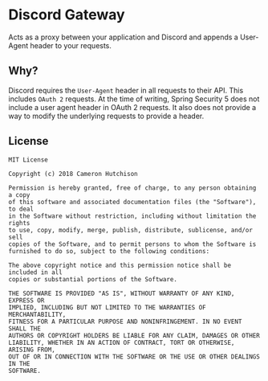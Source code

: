 # Discord Gateway

Acts as a proxy between your application and Discord and appends a User-Agent header to your requests.

## Why?

Discord requires the `User-Agent` header in all requests to their API. This includes `OAuth 2` requests.
At the time of writing, Spring Security 5 does not include a user agent header in OAuth 2 requests.
It also does not provide a way to modify the underlying requests to provide a header. 


## License
```
MIT License

Copyright (c) 2018 Cameron Hutchison

Permission is hereby granted, free of charge, to any person obtaining a copy
of this software and associated documentation files (the "Software"), to deal
in the Software without restriction, including without limitation the rights
to use, copy, modify, merge, publish, distribute, sublicense, and/or sell
copies of the Software, and to permit persons to whom the Software is
furnished to do so, subject to the following conditions:

The above copyright notice and this permission notice shall be included in all
copies or substantial portions of the Software.

THE SOFTWARE IS PROVIDED "AS IS", WITHOUT WARRANTY OF ANY KIND, EXPRESS OR
IMPLIED, INCLUDING BUT NOT LIMITED TO THE WARRANTIES OF MERCHANTABILITY,
FITNESS FOR A PARTICULAR PURPOSE AND NONINFRINGEMENT. IN NO EVENT SHALL THE
AUTHORS OR COPYRIGHT HOLDERS BE LIABLE FOR ANY CLAIM, DAMAGES OR OTHER
LIABILITY, WHETHER IN AN ACTION OF CONTRACT, TORT OR OTHERWISE, ARISING FROM,
OUT OF OR IN CONNECTION WITH THE SOFTWARE OR THE USE OR OTHER DEALINGS IN THE
SOFTWARE.

```
